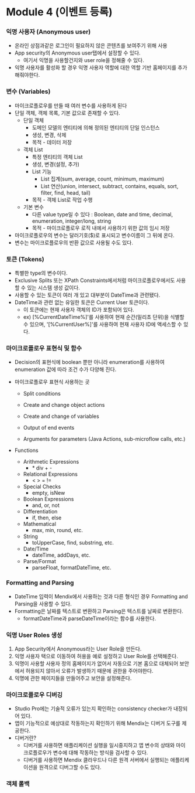 # Module 4 (이벤트 등록)



### 익명 사용자 (Anonymous user)

- 온라인 상점과같은 로그인이 필요하지 않은 콘텐츠를 보여주기 위해 사용
- App security의 Anonymous user탭에서 설정할 수 있다.
  - 여기서 익명을 사용할건지와 user role을 정해줄 수 있다.
- 익명 사용자를 활성화 할 경우 익명 사용자 역할에 대한 역할 기반 홈페이지를 추가해줘야한다.



### 변수 (Variables)

- 마이크로플로우를 만들 때 여러 변수를 사용하게 된다
- 단일 객체, 객체 목록, 기본 값으로 존재할 수 있다.
  - 단일 객체
    - 도메인 모델의 엔티티에 의해 정의된 엔티티의 단일 인스턴스
    - 생성, 변경, 삭제
    - 목적 - 데이터 저장
  - 객체 List
    - 특정 엔티티의 객체 List
    - 생성, 변경(설정, 추가)
    - List 기능
      - List 집계(sum, average, count, minimum, maximum)
      - List 연산(union, intersect, subtract, contains, equals, sort, filter, find, head, tail)
    - 목적 - 객체 List로 작업 수행
  - 기본 변수
    - 다른 value type일 수 있다 : Boolean, date and time, decimal, enumeration, integer/long, string
    - 목적 - 마이크로플로우 로직 내에서 사용하기 위한 값의 임시 저장
- 마이크로플로우의 변수는 달러기호($)로 표시되고 변수이름이 그 뒤에 온다.
- 변수는 마이크로플로우의 반환 값으로 사용될 수도 있다.



### 토큰 (Tokens)

- 특별한 type의 변수이다.
- Exclusive Splits 또는 XPath Constraints에서처럼 마이크로플로우에서도 사용할 수 있는 시스템 생성 값이다.
- 사용할 수 있는 토큰이 여러 개 있고 대부분이 DateTime과 관련됐다.
- DateTime과 관련 없는 유일한 토큰은 Current User 토큰이다. 
  - 이 토큰에는 현재 사용자 객체의 ID가 포함되어 있다.
  - ex) [%CurrentDateTime%]'를 사용하여 현재 순간(밀리초 단위)을 식별할 수 있으며, '[%CurrentUser%]'를 사용하여 현재 사용자 ID에 액세스할 수 있다.



### 마이크로플로우 표현식 및 함수

- Decision의 표현식에 boolean 뿐만 아니라 enumeration를 사용하여 enumeration 값에 따라 조건 수가 다양해 진다.

- 마이크로플로우 표현식 사용하는 곳

  - Split conditions

  - Create and change object actions

  - Create and change of variables

  - Output of end events

  - Arguments for parameters (Java Actions, sub-microflow calls, etc.)

    

- Functions

  - Arithmetic Expressions
    - \* div + -
  - Relational Expressions
    - < > = !=
  - Special Checks
    - empty, isNew
  - Boolean Expressions
    - and, or, not
  - Differentiation
    - if, then, else
  - Mathematical
    - max, min, round, etc.
  - String
    - toUpperCase, find, substring, etc.
  - Date/Time
    - dateTime, addDays, etc.
  - Parse/Format
    - parseFloat, formatDateTime, etc.



### Formatting and Parsing

- DateTime 입력이 Mendix에서 사용하는 것과 다른 형식인 경우 Formatting and Parsing을 사용할 수 있다.
- Formatting은 날짜를 텍스트로 변환하고 Parsing은 텍스트를 날짜로 변환한다.
  - formatDateTime과 parseDateTime이라는 함수를 사용한다.





### 익명 User Roles 생성

1. App Security에서 Anonymous라는 User Role을 만든다.
2. 익명 사용자 택으로 이동하여 허용을 예로 설정하고 User Role를 선택해준다.
3. 익명이 사용할 사용자 정의 홈페이지가 없어서 자동으로 기본 홈으로 대체되어 보안에서 허용되지 않아서 오류가 발생하기 때문에 권한을 주어야한다.
4. 익명에 관한 페이지들을 만들어주고 보안을 설정해준다.



### 마이크로플로우 디버깅

- Studio Pro에는 기술적 오류가 있는지 확인하는 consistency checker가 내장되어 있다.
- 앱이 기능적으로 예상대로 작동하는지 확인하기 위해 Mendix는 디버거 도구를 제공한다.
- 디버거란?
  - 디버거를 사용하면 애플리케이션 실행을 일시중지하고 앱 변수의 상태와 마이크로플로우가 변수에 대해 작동하는 방식을 검사할 수 있다.
  - 디버거를 사용하면 Mendix 클라우드나 다른 원격 서버에서 실행되는 애플리케이션을 원격으로 디버그할 수도 있다.



### 객체 롤백

